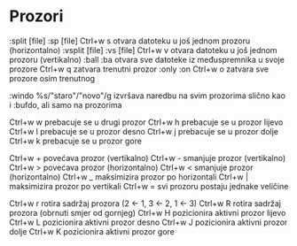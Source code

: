 # Prozori

:split [file]       :sp [file]      Ctrl+w s        otvara datoteku u još jednom prozoru (horizontalno)
:vsplit [file]      :vs [file]      Ctrl+w v        otvara datoteku u još jednom prozoru (vertikalno)
:ball               :ba                             otvara sve datoteke iz međuspremnika u svoje prozore
                                    Ctrl+w q        zatvara trenutni prozor
:only               :on             Ctrl+w o        zatvara sve prozore osim trenutnog

:windo %s/"staro"/"novo"/g                          izvršava naredbu na svim prozorima
                                                    slično kao i :bufdo, ali samo na prozorima

Ctrl+w w                                            prebacuje se u drugi prozor
Ctrl+w h                                            prebacuje se u prozor lijevo
Ctrl+w l                                            prebacuje se u prozor desno
Ctrl+w j                                            prebacuje se u prozor dolje
Ctrl+w k                                            prebacuje se u prozor gore

Ctrl+w +                                            povećava prozor (vertikalno)
Ctrl+w -                                            smanjuje prozor (vertikalno)
Ctrl+w >                                            povećava prozor (horizontalno)
Ctrl+w <                                            smanjuje prozor (horizontalno)
Ctrl+w _                                            maksimizira prozor po horizontali
Ctrl+w |                                            maksimizira prozor po vertikali
Ctrl+w =                                            svi prozoru postaju jednake veličine

Ctrl+w r                                            rotira sadržaj prozora (2 <- 1, 3 <- 2, 1 <- 3)
Ctrl+w R                                            rotira sadržaj prozora (obrnuti smjer od gornjeg)
Ctrl+w H                                            pozicionira aktivni prozor lijevo
Ctrl+w L                                            pozicionira aktivni prozor desno
Ctrl+w J                                            pozicionira aktivni prozor dolje
Ctrl+w K                                            pozicionira aktivni prozor gore
